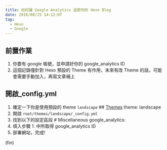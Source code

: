 ```yaml
---
title: 如何讓 Google Analytics 追踪你的 Hexo Blog
date: 2016/08/25 14:12:07
tag:
  - Hexo
  - Google
---
```


## 前置作業

1. 你要有 google 帳號，並申請好你的 google_analytics ID
2. 這個記錄僅針對 Hexo 預設的 Theme 有作用，未來有改 Theme 的話，可能會需要手動加入，再寫文章補上

## 開啟\_config.yml

1. 確定一下你是使用預設的 theme `landscape` ## [Themes](https://hexo.io/themes/)
   theme: landscape
2. 開啟 `root/themes/landscape/_config.yml`
3. 找到以下的設定區段 # Miscellaneous
   google_analytics:
4. 填入步驟 1. 中所取得 google_analytics ID
5. 部署網站，完成!

(fin)
